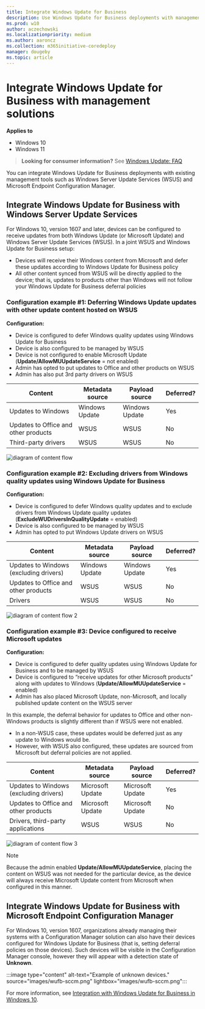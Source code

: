 ```yaml
---
title: Integrate Windows Update for Business
description: Use Windows Update for Business deployments with management tools such as Windows Server Update Services (WSUS) and Microsoft Endpoint Configuration Manager.
ms.prod: w10
author: aczechowski
ms.localizationpriority: medium
ms.author: aaroncz
ms.collection: m365initiative-coredeploy
manager: dougeby
ms.topic: article
---
```


# Integrate Windows Update for Business with management solutions


**Applies to**

- Windows 10
- Windows 11

> **Looking for consumer information?** See [Windows Update: FAQ](https://support.microsoft.com/help/12373/windows-update-faq) 

You can integrate Windows Update for Business deployments with existing management tools such as Windows Server Update Services (WSUS) and Microsoft Endpoint Configuration Manager.

## Integrate Windows Update for Business with Windows Server Update Services


For Windows 10, version 1607 and later, devices can be configured to receive updates from both Windows Update (or Microsoft Update) and Windows Server Update Services (WSUS).  In a joint WSUS and Windows Update for Business setup:

- Devices will receive their Windows content from Microsoft and defer these updates according to Windows Update for Business policy
- All other content synced from WSUS will be directly applied to the device; that is, updates to products other than Windows will not follow your Windows Update for Business deferral policies

### Configuration example \#1: Deferring Windows Update updates with other update content hosted on WSUS

**Configuration:**

- Device is configured to defer Windows quality updates using Windows Update for Business
- Device is also configured to be managed by WSUS
- Device is not configured to enable Microsoft Update (**Update/AllowMUUpdateService** = not enabled)
- Admin has opted to put updates to Office and other products on WSUS
- Admin has also put 3rd party drivers on WSUS

|Content|Metadata source|Payload source|Deferred?|
|--- |--- |--- |--- |
|Updates to Windows|Windows Update|Windows Update|Yes|
|Updates to Office and other products|WSUS|WSUS|No|
|Third-party drivers|WSUS|WSUS|No|

![diagram of content flow](images/wufb-config1a.png)

### Configuration example \#2: Excluding drivers from Windows quality updates using Windows Update for Business 

**Configuration:**

- Device is configured to defer Windows quality updates and to exclude drivers from Windows Update quality updates (**ExcludeWUDriversInQualityUpdate** = enabled)
- Device is also configured to be managed by WSUS
- Admin has opted to put Windows Update drivers on WSUS

|Content|Metadata source|Payload source|Deferred?|
|--- |--- |--- |--- |
|Updates to Windows (excluding drivers)|Windows Update|Windows Update|Yes|
|Updates to Office and other products|WSUS|WSUS|No|
|Drivers|WSUS|WSUS|No|

![diagram of content flow 2](images/wufb-config2.png)

### Configuration example \#3: Device configured to receive Microsoft updates 

**Configuration:**

- Device is configured to defer quality updates using Windows Update for Business and to be managed by WSUS
- Device is configured to “receive updates for other Microsoft products” along with updates to Windows (**Update/AllowMUUpdateService** = enabled)
- Admin has also placed Microsoft Update, non-Microsoft, and locally published update content on the WSUS server

In this example, the deferral behavior for updates to Office and other non-Windows products is slightly different than if WSUS were not enabled. 
- In a non-WSUS case, these updates would be deferred just as any update to Windows would be.  
- However, with WSUS also configured, these updates are sourced from Microsoft but deferral policies are not applied.  

|Content|Metadata source|Payload source|Deferred?|
|--- |--- |--- |--- |
|Updates to Windows (excluding drivers)|Microsoft Update|Microsoft Update|Yes|
|Updates to Office and other products|Microsoft Update|Microsoft Update|No|
|Drivers, third-party applications|WSUS|WSUS|No|

![diagram of content flow 3](images/wufb-config3a.png)

>[!NOTE]
> Because the admin enabled **Update/AllowMUUpdateService**, placing the content on WSUS was not needed for the particular device, as the device will always receive Microsoft Update content from Microsoft when configured in this manner.

## Integrate Windows Update for Business with Microsoft Endpoint Configuration Manager

For Windows 10, version 1607, organizations already managing their systems with a Configuration Manager solution can also have their devices configured for Windows Update for Business (that is, setting deferral policies on those devices). Such devices will be visible in the Configuration Manager console, however they will appear with a detection state of **Unknown**.

:::image type="content" alt-text="Example of unknown devices." source="images/wufb-sccm.png" lightbox="images/wufb-sccm.png":::

For more information, see [Integration with Windows Update for Business in Windows 10](/sccm/sum/deploy-use/integrate-windows-update-for-business-windows-10).

